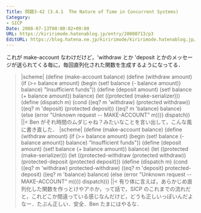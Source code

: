 ```yaml
---
Title: 問題3-42 (3.4.1  The Nature of Time in Concurrent Systems)
Category:
- SICP
Date: 2008-07-13T00:00:02+09:00
URL: https://kiririmode.hatenablog.jp/entry/20080713/p3
EditURL: https://blog.hatena.ne.jp/kiririmode/kiririmode.hatenablog.jp/atom/entry/8454420450078214632
---
```



これが make-account なわけだけど，'withdraw とか 'deposit とかのメッセージが送られてくる毎に，毎回直列化された関数を生成するようになってる．
>|scheme|
(define (make-account balance)
  (define (withdraw amount)
    (if (>= balance amount)
        (begin (set! balance (- balance amount))
               balance)
        "Insufficient funds"))
  (define (deposit amount)
    (set! balance (+ balance amount))
    balance)
  (let ((protected (make-serializer)))
    (define (dispatch m)
      (cond ((eq? m 'withdraw) (protected withdraw))
            ((eq? m 'deposit) (protected deposit))
            ((eq? m 'balance) balance)
            (else (error "Unknown request -- MAKE-ACCOUNT"
                         m))))
    dispatch))
||<
Ben がそれ時間のムダじゃね？みたいなことを言い出して，こんな風に書き直した．
>|scheme|
(define (make-account balance)
  (define (withdraw amount)
    (if (>= balance amount)
        (begin (set! balance (- balance amount))
               balance)
        "Insufficient funds"))
  (define (deposit amount)
    (set! balance (+ balance amount))
    balance)
  (let ((protected (make-serializer)))
    (let ((protected-withdraw (protected withdraw))
          (protected-deposit (protected deposit)))
      (define (dispatch m)
        (cond ((eq? m 'withdraw) protected-withdraw)
              ((eq? m 'deposit) protected-deposit)
              ((eq? m 'balance) balance)
              (else (error "Unknown request -- MAKE-ACCOUNT"
                           m))))
      dispatch)))
||<
有り体に言えば，あらかじめ直列化した関数を作っとけやアホか，って話で，SICP のこれまでの流れだと，これどこか間違っている感じなんだけど，どうも正しいっぽいんだよなー．たぶん正しい．安全．Ben たまにはやるな．
